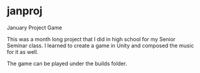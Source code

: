 # janproj
January Project Game
 
This was a month long project that I did in high school for my Senior Seminar class. I learned to create a game in Unity and composed the music for it as well.

The game can be played under the builds folder.
